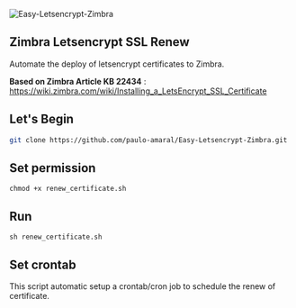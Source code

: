 ![Easy-Letsencrypt-Zimbra](https://socialify.git.ci/paulo-amaral/Easy-Letsencrypt-Zimbra/image?description=1&font=KoHo&forks=1&issues=1&language=1&owner=1&pattern=Charlie%20Brown&pulls=1&stargazers=1&theme=Dark)


## Zimbra Letsencrypt SSL Renew
Automate the deploy of letsencrypt certificates to Zimbra.

**Based on Zimbra Article  KB 22434** : https://wiki.zimbra.com/wiki/Installing_a_LetsEncrypt_SSL_Certificate

## Let's Begin
```sh
git clone https://github.com/paulo-amaral/Easy-Letsencrypt-Zimbra.git
```
## Set permission
```
chmod +x renew_certificate.sh 
```

## Run
```
sh renew_certificate.sh
```

## Set crontab
This script automatic setup a crontab/cron job to schedule the renew of certificate.

